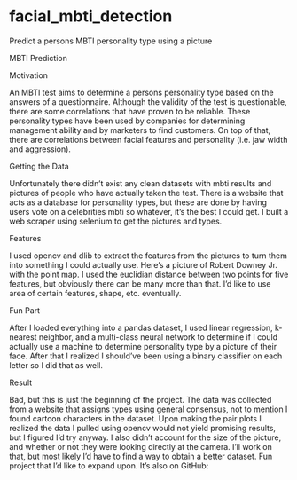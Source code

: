 # facial_mbti_detection
 Predict a persons MBTI personality type using a picture

MBTI Prediction

Motivation

An MBTI test aims to determine a persons personality type based on the answers of a questionnaire. Although the validity of the test is questionable, there are some correlations that have proven to be reliable. These personality types have been used by companies for determining management ability and by marketers to find customers. On top of that, there are correlations between facial features and personality (i.e. jaw width and aggression).

Getting the Data

Unfortunately there didn’t exist any clean datasets with mbti results and pictures of people who have actually taken the test. There is a website that acts as a database for personality types, but these are done by having users vote on a celebrities mbti so whatever, it’s the best I could get. I built a web scraper using selenium to get the pictures and types.

Features

I used opencv and dlib to extract the features from the pictures to turn them into something I could actually use. Here’s a picture of Robert Downey Jr. with the point map. I used the euclidian distance between two points for five features, but obviously there can be many more than that. I’d like to use area of certain features, shape, etc. eventually.

Fun Part

After I loaded everything into a pandas dataset, I used linear regression, k-nearest neighbor, and a multi-class neural network to determine if I could actually use a machine to determine personality type by a picture of their face. After that I realized I should’ve been using a binary classifier on each letter so I did that as well.

Result

Bad, but this is just the beginning of the project. The data was collected from a website that assigns types using general consensus, not to mention I found cartoon characters in the dataset. Upon making the pair plots I realized the data I pulled using opencv would not yield promising results, but I figured I’d try anyway. I also didn’t account for the size of the picture, and whether or not they were looking directly at the camera. I’ll work on that, but most likely I’d have to find a way to obtain a better dataset. Fun project that I’d like to expand upon. It’s also on GitHub: 
